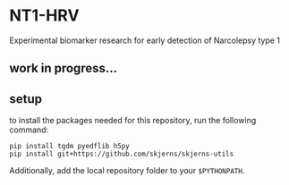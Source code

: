 # NT1-HRV
Experimental biomarker research for early detection of Narcolepsy type 1

## work in progress... ##

## setup

to install the packages needed for this repository, run the following command:
```
pip install tqdm pyedflib h5py 
pip install git+https://github.com/skjerns/skjerns-utils
```

Additionally, add the local repository folder to your `$PYTHONPATH`.